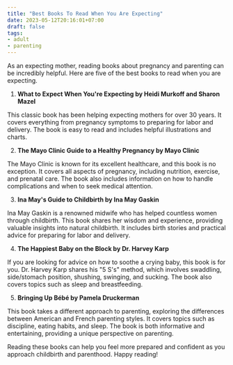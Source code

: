 ```yaml
---
title: "Best Books To Read When You Are Expecting"
date: 2023-05-12T20:16:01+07:00
draft: false
tags: 
- adult
- parenting
---
```


As an expecting mother, reading books about pregnancy and parenting can be incredibly helpful. Here are five of the best books to read when you are expecting.

1. **What to Expect When You're Expecting by Heidi Murkoff and Sharon Mazel**

This classic book has been helping expecting mothers for over 30 years. It covers everything from pregnancy symptoms to preparing for labor and delivery. The book is easy to read and includes helpful illustrations and charts.

2. **The Mayo Clinic Guide to a Healthy Pregnancy by Mayo Clinic**

The Mayo Clinic is known for its excellent healthcare, and this book is no exception. It covers all aspects of pregnancy, including nutrition, exercise, and prenatal care. The book also includes information on how to handle complications and when to seek medical attention.

3. **Ina May's Guide to Childbirth by Ina May Gaskin**

Ina May Gaskin is a renowned midwife who has helped countless women through childbirth. This book shares her wisdom and experience, providing valuable insights into natural childbirth. It includes birth stories and practical advice for preparing for labor and delivery.

4. **The Happiest Baby on the Block by Dr. Harvey Karp**

If you are looking for advice on how to soothe a crying baby, this book is for you. Dr. Harvey Karp shares his "5 S's" method, which involves swaddling, side/stomach position, shushing, swinging, and sucking. The book also covers topics such as sleep and breastfeeding.

5. **Bringing Up Bébé by Pamela Druckerman**

This book takes a different approach to parenting, exploring the differences between American and French parenting styles. It covers topics such as discipline, eating habits, and sleep. The book is both informative and entertaining, providing a unique perspective on parenting.

Reading these books can help you feel more prepared and confident as you approach childbirth and parenthood. Happy reading!
	